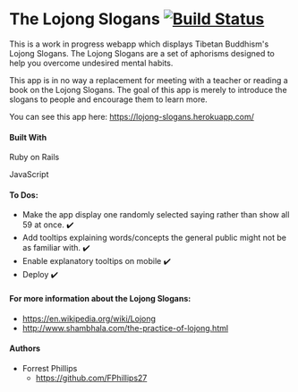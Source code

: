 # The Lojong Slogans [![Build Status](https://travis-ci.org/FPhillips27/Lojong.svg?branch=master)](https://travis-ci.org/FPhillips27/Lojong)

This is a work in progress webapp which displays Tibetan Buddhism's Lojong Slogans.
The Lojong Slogans are a set of aphorisms designed to help you overcome undesired mental habits.

This app is in no way a replacement for meeting with a teacher or reading a book on the Lojong Slogans. 
The goal of this app is merely to introduce the slogans to people and encourage them to learn more. 

You can see this app here: https://lojong-slogans.herokuapp.com/

#### Built With
Ruby on Rails

JavaScript

#### To Dos:
* Make the app display one randomly selected saying rather than show all 59 at once. :heavy_check_mark:
* Add tooltips explaining words/concepts the general public might not be as familiar with. :heavy_check_mark:
* Enable explanatory tooltips on mobile :heavy_check_mark:
* Deploy :heavy_check_mark:

#### For more information about the Lojong Slogans:
* https://en.wikipedia.org/wiki/Lojong
* http://www.shambhala.com/the-practice-of-lojong.html

#### Authors
* Forrest Phillips
  * https://github.com/FPhillips27